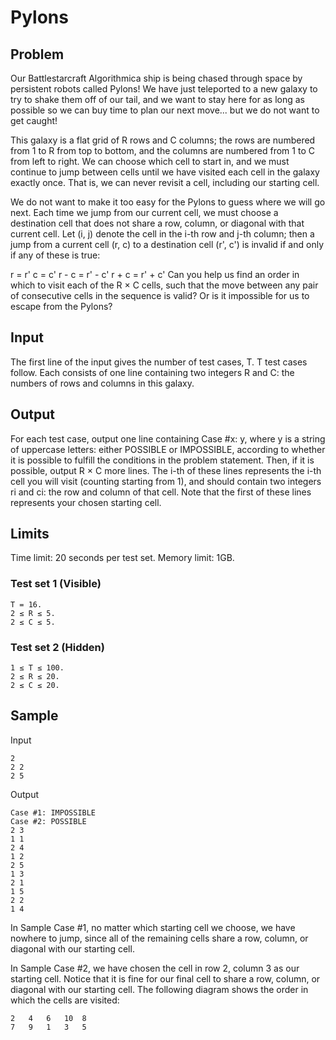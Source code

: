 # Pylons

## Problem
Our Battlestarcraft Algorithmica ship is being chased through space by persistent robots called Pylons! We have just teleported to a new galaxy to try to shake them off of our tail, and we want to stay here for as long as possible so we can buy time to plan our next move... but we do not want to get caught!

This galaxy is a flat grid of R rows and C columns; the rows are numbered from 1 to R from top to bottom, and the columns are numbered from 1 to C from left to right. We can choose which cell to start in, and we must continue to jump between cells until we have visited each cell in the galaxy exactly once. That is, we can never revisit a cell, including our starting cell.

We do not want to make it too easy for the Pylons to guess where we will go next. Each time we jump from our current cell, we must choose a destination cell that does not share a row, column, or diagonal with that current cell. Let (i, j) denote the cell in the i-th row and j-th column; then a jump from a current cell (r, c) to a destination cell (r', c') is invalid if and only if any of these is true:

r = r'
c = c'
r - c = r' - c'
r + c = r' + c'
Can you help us find an order in which to visit each of the R × C cells, such that the move between any pair of consecutive cells in the sequence is valid? Or is it impossible for us to escape from the Pylons?

## Input
The first line of the input gives the number of test cases, T. T test cases follow. Each consists of one line containing two integers R and C: the numbers of rows and columns in this galaxy.

## Output
For each test case, output one line containing Case #x: y, where y is a string of uppercase letters: either POSSIBLE or IMPOSSIBLE, according to whether it is possible to fulfill the conditions in the problem statement. Then, if it is possible, output R × C more lines. The i-th of these lines represents the i-th cell you will visit (counting starting from 1), and should contain two integers ri and ci: the row and column of that cell. Note that the first of these lines represents your chosen starting cell.

## Limits
Time limit: 20 seconds per test set.
Memory limit: 1GB.

### Test set 1 (Visible)
```
T = 16.
2 ≤ R ≤ 5.
2 ≤ C ≤ 5.
```

### Test set 2 (Hidden)
```
1 ≤ T ≤ 100.
2 ≤ R ≤ 20.
2 ≤ C ≤ 20.
```

## Sample
Input
```
2
2 2
2 5
```

Output
```
Case #1: IMPOSSIBLE
Case #2: POSSIBLE
2 3
1 1
2 4
1 2
2 5
1 3
2 1
1 5
2 2
1 4
```
  
In Sample Case #1, no matter which starting cell we choose, we have nowhere to jump, since all of the remaining cells share a row, column, or diagonal with our starting cell.

In Sample Case #2, we have chosen the cell in row 2, column 3 as our starting cell. Notice that it is fine for our final cell to share a row, column, or diagonal with our starting cell. The following diagram shows the order in which the cells are visited:
```
2	4	6	10	8
7	9	1	3	5
```
